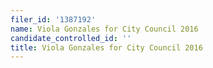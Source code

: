 ```yaml
---
filer_id: '1387192'
name: Viola Gonzales for City Council 2016
candidate_controlled_id: ''
title: Viola Gonzales for City Council 2016
---
```

